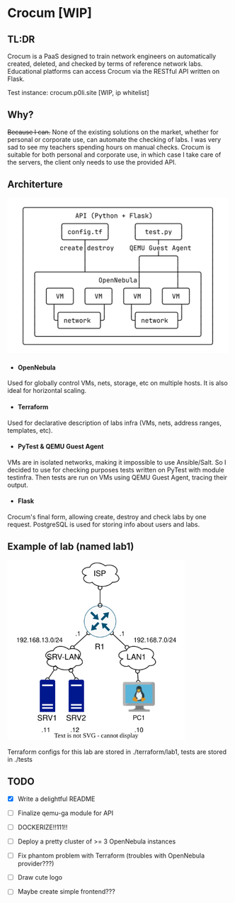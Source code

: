 # Crocum [WIP]
## TL:DR
Crocum is a PaaS designed to train network engineers on automatically created, deleted, and checked by terms of reference network labs.
Educational platforms can access Crocum via the RESTful API written on Flask.

Test instance: crocum.p0li.site [WIP, ip whitelist]

## Why?
~~Because I can.~~ None of the existing solutions on the market, whether for personal or corporate use, can automate the checking of labs. I was very sad to see my teachers spending hours on manual checks. Crocum is suitable for both personal and corporate use, in which case I take care of the servers, the client only needs to use the provided API. 

## Architerture
<img src="./pics/architecture.png" width="500"/>

- #### OpenNebula
Used for globally control VMs, nets, storage, etc on multiple hosts. It is also ideal for horizontal scaling.
- #### Terraform
 Used for declarative description of labs infra (VMs, nets, address ranges, templates, etc).
- #### PyTest & QEMU Guest Agent
VMs are in isolated networks, making it impossible to use Ansible/Salt. So I decided to use for checking purposes tests written on PyTest with module testinfra. Then tests are run on VMs using QEMU Guest Agent, tracing their output.
- #### Flask
Crocum's final form, allowing create, destroy and check labs by one request. PostgreSQL is used for storing info about users and labs.

## Example of lab (named lab1)
<img src="./pics/netplan.svg" width="400"/>

Terraform configs for this lab are stored in ./terraform/lab1, tests are stored in ./tests

## TODO
- [X] Write a delightful README
- [ ] Finalize qemu-ga module for API
- [ ] DOCKERIZE!!111!!
- [ ] Deploy a pretty cluster of >= 3 OpenNebula instances 
- [ ] Fix phantom problem with Terraform (troubles with OpenNebula provider???)
- [ ] Draw cute logo
- [ ] Maybe create simple frontend??? 


